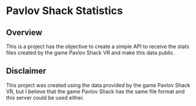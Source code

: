 # Pavlov Shack Statistics

## Overview
This is a project has the objective to create a simple API to receive the stats files created by the game Pavlov Shack VR and make this data public.

## Disclaimer
This project was created using the data provided by the game Pavlov Shack VR, but I believe that the game Pavlov Shack has the same file format and this server could be used either.